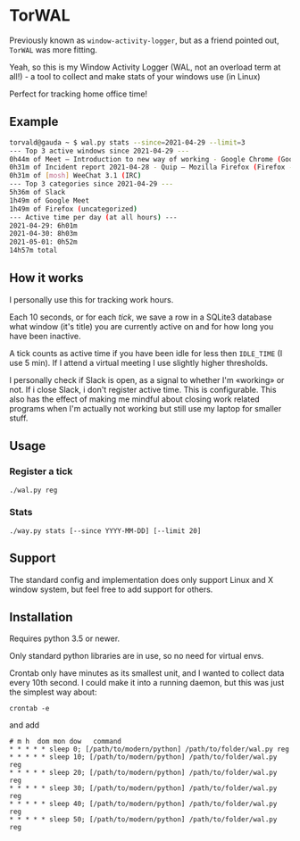 # TorWAL

Previously known as `window-activity-logger`, but as a friend pointed out, `TorWAL` was more fitting.

Yeah, so this is my Window Activity Logger (WAL, not an overload term at all!) - a tool to collect and make stats of your windows use (in Linux)

Perfect for tracking home office time!

## Example

```bash
torvald@gauda ~ $ wal.py stats --since=2021-04-29 --limit=3
--- Top 3 active windows since 2021-04-29 ---
0h44m of Meet – Introduction to new way of working - Google Chrome (Google Meet)
0h31m of Incident report 2021-04-28 - Quip — Mozilla Firefox (Firefox - Quip)
0h31m of [mosh] WeeChat 3.1 (IRC)
--- Top 3 categories since 2021-04-29 ---
5h36m of Slack
1h49m of Google Meet
1h49m of Firefox (uncategorized)
--- Active time per day (at all hours) ---
2021-04-29: 6h01m
2021-04-30: 8h03m
2021-05-01: 0h52m
14h57m total
```

## How it works

I personally use this for tracking work hours.

Each 10 seconds, or for each _tick_, we save a row in a SQLite3 database what
window (it's title) you are currently active on and for how long you have been
inactive.

A tick counts as active time if you have been idle for less then `IDLE_TIME` (I
use 5 min). If I attend a virtual meeting I use slightly higher thresholds.

I personally check if Slack is open, as a signal to whether I'm «working» or not.
If i close Slack, i don't register active time. This is configurable. This also has
the effect of making me mindful about closing work related programs when I'm
actually not working but still use my laptop for smaller stuff.

## Usage

### Register a tick

    ./wal.py reg

### Stats

    ./way.py stats [--since YYYY-MM-DD] [--limit 20]

## Support

The standard config and implementation does only support Linux and X window
system, but feel free to add support for others.

## Installation

Requires python 3.5 or newer.

Only standard python libraries are in use, so no need for virtual envs.

Crontab only have minutes as its smallest unit, and I wanted to collect data
every 10th second. I could make it into a running daemon, but this was just the
simplest way about:

    crontab -e

and add

    # m h  dom mon dow   command
    * * * * * sleep 0; [/path/to/modern/python] /path/to/folder/wal.py reg
    * * * * * sleep 10; [/path/to/modern/python] /path/to/folder/wal.py reg
    * * * * * sleep 20; [/path/to/modern/python] /path/to/folder/wal.py reg
    * * * * * sleep 30; [/path/to/modern/python] /path/to/folder/wal.py reg
    * * * * * sleep 40; [/path/to/modern/python] /path/to/folder/wal.py reg
    * * * * * sleep 50; [/path/to/modern/python] /path/to/folder/wal.py reg
